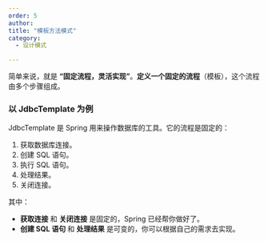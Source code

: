 ```yaml
---
order: 5
author: 
title: "模板方法模式"
category:
  - 设计模式

---
```


简单来说，就是 **“固定流程，灵活实现”**。**定义一个固定的流程**（模板），这个流程由多个步骤组成。

### 以 JdbcTemplate 为例

JdbcTemplate 是 Spring 用来操作数据库的工具。它的流程是固定的：

1. 获取数据库连接。
2. 创建 SQL 语句。
3. 执行 SQL 语句。
4. 处理结果。
5. 关闭连接。

其中：

- **获取连接** 和 **关闭连接** 是固定的，Spring 已经帮你做好了。
- **创建 SQL 语句** 和 **处理结果** 是可变的，你可以根据自己的需求去实现。